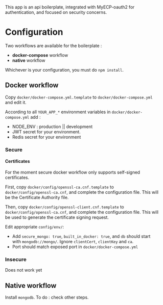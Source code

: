 This app is an api boilerplate, integrated with MyECP-oauth2 for authentication, 
and focused on security concerns.

# Configuration

Two workflows are available for the boilerplate :
   - **docker-compose** workflow
   - **native** workflow
   
Whichever is your configuration, you must do `npm install`.
    

## Docker workflow

Copy `docker/docker-compose.yml.template` to `docker/docker-compose.yml` and edit it.

According to all `YOUR_APP_*` environment variables in `docker/docker-compose.yml` add :
- NODE_ENV : production || development
- JWT secret for your environment.
- Redis  secret for your environment

### Secure

#### Certificates

For the moment secure docker workflow only supports self-signed certificates.

First, copy `docker/config/openssl-ca.cnf.template` to `docker/config/openssl-ca.cnf`, and complete the configuration file.
This will be the Certificate Authority file.

Then, copy `docker/config/openssl-client.cnf.template` to `docker/config/openssl-ca.cnf`, and complete the configuration file.
This will be used to generate the certificate signing request.

Edit appropriate `config/env/`:
- Add `secure_mongo: true`, `built_in_docker: true`, and `db` should start with `mongodb://mongo/`. Ignore `clientCert`, `clientKey` and `ca`. 
- Port should match exposed port in `docker/docker-compose.yml`

### Insecure

Does not work yet

## Native workflow
    
Install `mongodb`. To do : check other steps.
